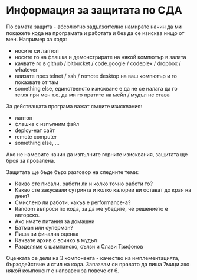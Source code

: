﻿# Информация за защитата по СДА

По самата защита - абсолютно задължително намирате начин да ми покажете кода на
програмата и работата ѝ без да се изисква нищо от мен.
Например за кода:

* носите си лаптоп
* носите го на флашка и демонстрирате на някой компютър в залата
* качвате го в github / bitbucket / code.google / codeplex / dropbox / whatever
* влизате през telnet / ssh / remote desktop на ваш компютър и го показвате от там
* something else, единственото изискване е да не се налага да го тегля при мен
т.е. да ми го пратите на мейл / мудъл не става

За действащата програма важат същите изисквания:

* лаптоп
* флашка с изпълним файл
* deploy-нат сайт
* remote computer
* something else, ...

Ако не намерите начин да изпълните горните изисквания, защитата ще броя за провалена.

Защитата ще бъде бърз разговор на следните теми:
* Какво сте писали, работи ли и колко точно работи то?
* Какво сте закусвали сутринта и колко калории ви остават до края на деня?
* Смислено ли работи, какъв е performance-а?
* Random въпроси по кода, за да ме убедите, че решението е авторско.
* Ако имате питания за домашни
* Батман или суперман?
* Пиша ви финална оценка
* Качвате архив с всичко в мудъл
* Разделяме с шампанско, сълзи и Слави Трифонов

Оценката се дели на 3 компонента - качество на имплементацията, бързодействие и
стил на кода. Запазвам си правото да пиша 7мици ако някой компонент е направен
за повече от 6.
